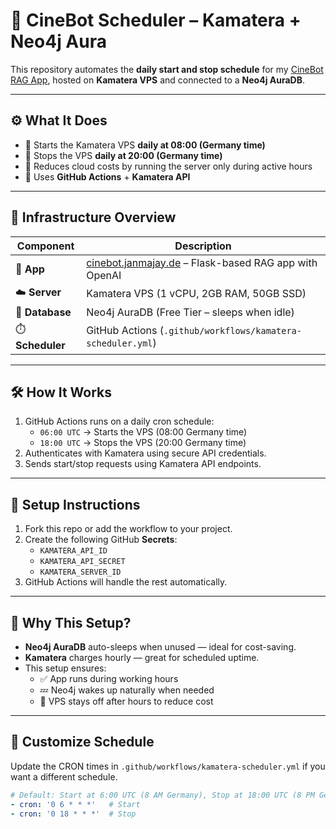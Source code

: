 # 🧠 CineBot Scheduler – Kamatera + Neo4j Aura

This repository automates the **daily start and stop schedule** for my [CineBot RAG App](https://cinebot.janmajay.de/), hosted on **Kamatera VPS** and connected to a **Neo4j AuraDB**.

---

## ⚙️ What It Does

- 🚀 Starts the Kamatera VPS **daily at 08:00 (Germany time)**
- 🛑 Stops the VPS **daily at 20:00 (Germany time)**
- 💸 Reduces cloud costs by running the server only during active hours
- 🤖 Uses **GitHub Actions** + **Kamatera API**

---

## 🔗 Infrastructure Overview

| Component        | Description                                                                 |
|------------------|-----------------------------------------------------------------------------|
| 🔌 **App**        | [cinebot.janmajay.de](https://cinebot.janmajay.de/) – Flask-based RAG app with OpenAI |
| ☁️ **Server**     | Kamatera VPS (1 vCPU, 2GB RAM, 50GB SSD)                                    |
| 🧠 **Database**   | Neo4j AuraDB (Free Tier – sleeps when idle)                                 |
| ⏱️ **Scheduler**  | GitHub Actions (`.github/workflows/kamatera-scheduler.yml`)                 |

---

## 🛠️ How It Works

1. GitHub Actions runs on a daily cron schedule:
   - `06:00 UTC` → Starts the VPS (08:00 Germany time)
   - `18:00 UTC` → Stops the VPS (20:00 Germany time)
2. Authenticates with Kamatera using secure API credentials.
3. Sends start/stop requests using Kamatera API endpoints.

---

## 🔐 Setup Instructions

1. Fork this repo or add the workflow to your project.
2. Create the following GitHub **Secrets**:
   - `KAMATERA_API_ID`
   - `KAMATERA_API_SECRET`
   - `KAMATERA_SERVER_ID`
3. GitHub Actions will handle the rest automatically.

---

## 🧾 Why This Setup?

- **Neo4j AuraDB** auto-sleeps when unused — ideal for cost-saving.
- **Kamatera** charges hourly — great for scheduled uptime.
- This setup ensures:
  - ✅ App runs during working hours
  - 💤 Neo4j wakes up naturally when needed
  - 🔐 VPS stays off after hours to reduce cost

---

## 📅 Customize Schedule

Update the CRON times in `.github/workflows/kamatera-scheduler.yml` if you want a different schedule.

```yaml
# Default: Start at 6:00 UTC (8 AM Germany), Stop at 18:00 UTC (8 PM Germany)
- cron: '0 6 * * *'   # Start
- cron: '0 18 * * *'  # Stop
